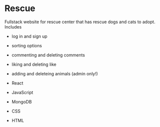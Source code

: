 # Rescue
Fullstack website for rescue center that has rescue dogs and cats to adopt.
Includes
- log in and sign up
- sorting options
- commenting and deleting comments
- liking and deleting like
- adding and deleteing animals (admin only!)

- React
- JavaScript
- MongoDB
- CSS
- HTML
